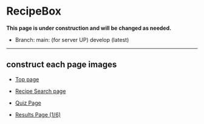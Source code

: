 # RecipeBox

**This page is under construction and will be changed as needed.**

- Branch:
main: (for server UP)
develop (latest)



---

## construct each page images

- [Top page](https://github.com/user-attachments/assets/6fcb22d9-76b2-4e16-bca5-39e9819a6326)


- [Recipe Search page](https://github.com/user-attachments/assets/cfa8c621-4acc-480b-8e16-ca58f688893d)

- [Quiz Page](https://github.com/user-attachments/assets/fe9d8402-2765-442f-9be1-f75f0647595b)
- [Results Page (1/6)](https://github.com/user-attachments/assets/6cc466b4-7c48-4b8c-817c-236b4a424128)


